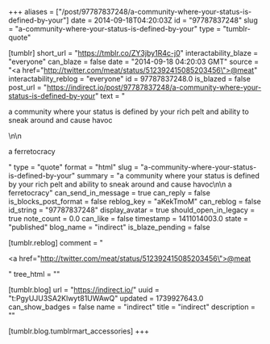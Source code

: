 +++
aliases = ["/post/97787837248/a-community-where-your-status-is-defined-by-your"]
date = 2014-09-18T04:20:03Z
id = "97787837248"
slug = "a-community-where-your-status-is-defined-by-your"
type = "tumblr-quote"

[tumblr]
short_url = "https://tmblr.co/ZY3jby1R4c-j0"
interactability_blaze = "everyone"
can_blaze = false
date = "2014-09-18 04:20:03 GMT"
source = "<a href=\"http://twitter.com/meat/status/512392415085203456\">@meat</a>"
interactability_reblog = "everyone"
id = 97787837248.0
is_blazed = false
post_url = "https://indirect.io/post/97787837248/a-community-where-your-status-is-defined-by-your"
text = "<p>a community where your status is defined by your rich pelt and ability to sneak around and cause havoc</p>\n\n<p>a ferretocracy</p>"
type = "quote"
format = "html"
slug = "a-community-where-your-status-is-defined-by-your"
summary = "a community where your status is defined by your rich pelt and ability to sneak around and cause havoc\n\n a ferretocracy"
can_send_in_message = true
can_reply = false
is_blocks_post_format = false
reblog_key = "aKekTmoM"
can_reblog = false
id_string = "97787837248"
display_avatar = true
should_open_in_legacy = true
note_count = 0.0
can_like = false
timestamp = 1411014003.0
state = "published"
blog_name = "indirect"
is_blaze_pending = false

[tumblr.reblog]
comment = "<p><a href=\"http://twitter.com/meat/status/512392415085203456\">@meat</a></p>"
tree_html = ""

[tumblr.blog]
url = "https://indirect.io/"
uuid = "t:PgyUJU3SA2Klwyt81UWAwQ"
updated = 1739927643.0
can_show_badges = false
name = "indirect"
title = "indirect"
description = ""

[tumblr.blog.tumblrmart_accessories]
+++
